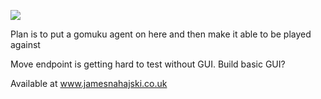 ![](https://img.shields.io/badge/Java_Test_Coverage-53%25-orange)

Plan is to put a gomuku agent on here and then make it able to be played against

Move endpoint is getting hard to test without GUI. Build basic GUI?

Available at www.jamesnahajski.co.uk